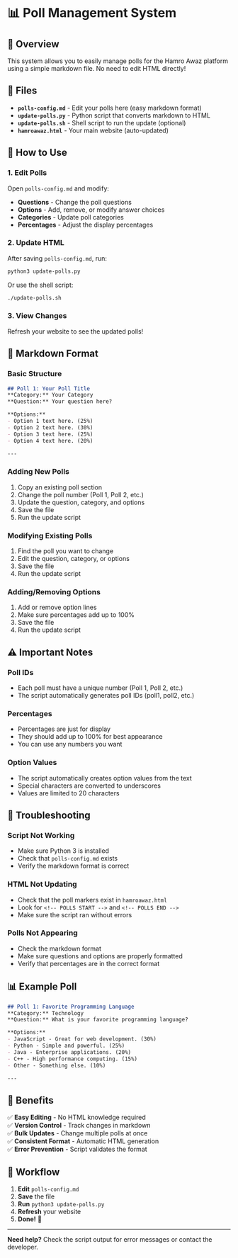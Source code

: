 # 📊 Poll Management System

## 🎯 Overview
This system allows you to easily manage polls for the Hamro Awaz platform using a simple markdown file. No need to edit HTML directly!

## 📁 Files
- **`polls-config.md`** - Edit your polls here (easy markdown format)
- **`update-polls.py`** - Python script that converts markdown to HTML
- **`update-polls.sh`** - Shell script to run the update (optional)
- **`hamroawaz.html`** - Your main website (auto-updated)

## 🚀 How to Use

### 1. Edit Polls
Open `polls-config.md` and modify:
- **Questions** - Change the poll questions
- **Options** - Add, remove, or modify answer choices
- **Categories** - Update poll categories
- **Percentages** - Adjust the display percentages

### 2. Update HTML
After saving `polls-config.md`, run:
```bash
python3 update-polls.py
```

Or use the shell script:
```bash
./update-polls.sh
```

### 3. View Changes
Refresh your website to see the updated polls!

## 📝 Markdown Format

### Basic Structure
```markdown
## Poll 1: Your Poll Title
**Category:** Your Category
**Question:** Your question here?

**Options:**
- Option 1 text here. (25%)
- Option 2 text here. (30%)
- Option 3 text here. (25%)
- Option 4 text here. (20%)

---
```

### Adding New Polls
1. Copy an existing poll section
2. Change the poll number (Poll 1, Poll 2, etc.)
3. Update the question, category, and options
4. Save the file
5. Run the update script

### Modifying Existing Polls
1. Find the poll you want to change
2. Edit the question, category, or options
3. Save the file
4. Run the update script

### Adding/Removing Options
1. Add or remove option lines
2. Make sure percentages add up to 100%
3. Save the file
4. Run the update script

## ⚠️ Important Notes

### Poll IDs
- Each poll must have a unique number (Poll 1, Poll 2, etc.)
- The script automatically generates poll IDs (poll1, poll2, etc.)

### Percentages
- Percentages are just for display
- They should add up to 100% for best appearance
- You can use any numbers you want

### Option Values
- The script automatically creates option values from the text
- Special characters are converted to underscores
- Values are limited to 20 characters

## 🔧 Troubleshooting

### Script Not Working
- Make sure Python 3 is installed
- Check that `polls-config.md` exists
- Verify the markdown format is correct

### HTML Not Updating
- Check that the poll markers exist in `hamroawaz.html`
- Look for `<!-- POLLS START -->` and `<!-- POLLS END -->`
- Make sure the script ran without errors

### Polls Not Appearing
- Check the markdown format
- Make sure questions and options are properly formatted
- Verify that percentages are in the correct format

## 📊 Example Poll

```markdown
## Poll 1: Favorite Programming Language
**Category:** Technology
**Question:** What is your favorite programming language?

**Options:**
- JavaScript - Great for web development. (30%)
- Python - Simple and powerful. (25%)
- Java - Enterprise applications. (20%)
- C++ - High performance computing. (15%)
- Other - Something else. (10%)

---
```

## 🎉 Benefits

✅ **Easy Editing** - No HTML knowledge required  
✅ **Version Control** - Track changes in markdown  
✅ **Bulk Updates** - Change multiple polls at once  
✅ **Consistent Format** - Automatic HTML generation  
✅ **Error Prevention** - Script validates the format  

## 🔄 Workflow

1. **Edit** `polls-config.md`
2. **Save** the file
3. **Run** `python3 update-polls.py`
4. **Refresh** your website
5. **Done!** 🎉

---

**Need help?** Check the script output for error messages or contact the developer.

